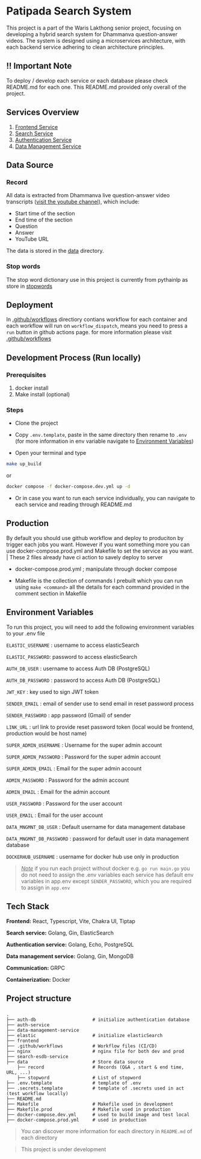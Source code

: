 # Patipada Search System

This project is a part of the Waris Lakthong senior project, focusing on developing a hybrid search system for Dhammanva question-answer videos. The system is designed using a microservices architecture, with each backend service adhering to clean architecture principles.

## !! Important Note
To deploy / develop each service or each database please check README.md for each one. This README.md provided only overall of the project.

## Services Overview

1. [Frontend Service](./frontend/)
2. [Search Service](./search-esdb-service/)
3. [Authentication Service](./auth-service/)
4. [Data Management Service](./data-management-service/)

## Data Source

### Record

All data is extracted from Dhammanva live question-answer video transcripts ([visit the youtube channel](https://www.youtube.com/@dhammanava7327)), which include:

- Start time of the section
- End time of the section
- Question
- Answer
- YouTube URL

The data is stored in the [data](./data/record/) directory.

### Stop words
The stop word dictionary use in this project is currently from pythainlp
as store in [stopwords](./data/stopword/)

## Deployment

In [.github/workflows](./.github/workflows/) directiory contians workflow for each container and each workflow will run on `workflow_dispatch`, means you need to press a `run` button in github actions page.
for more information please visit [.github/workflows](./.github/workflows/)

## Development Process (Run locally)

### Prerequisites

1. docker install
2. Make install (optional)

### Steps

- Clone the project

- Copy `.env.template`, paste in the same directory then rename to `.env` (for more information in env variable navigate to [Environment Variables](#environment-variables))

- Open your terminal and type

```bash
make up_build
```

or

```bash
docker compose -f docker-compose.dev.yml up -d
```
- Or in case you want to run each service individually, you can navigate to each service and reading through README.md

## Production 
By default you should use github workflow and deploy to produciton by trigger each jobs you want. However if you want something more you can use docker-compose.prod.yml and Makefile to set the service as you want.
| These 2 files already have ci action to savely deploy to server 

- docker-compose.prod.yml ; manipulate through docker compose 

- Makefile is the collection of commands I prebuilt which you can run using `make <command>` all the details for each command provided in the comment section in Makefile

## Environment Variables

<a id="environment-variables"></a>

To run this project, you will need to add the following environment variables to your .env file

`ELASTIC_USERNAME` : username to access elasticSearch

`ELASTIC_PASSWORD`: password to access elasticSearch

`AUTH_DB_USER` : username to access Auth DB (PostgreSQL)

`AUTH_DB_PASSWORD` : password to access Auth DB (PostgreSQL)

`JWT_KEY` : key used to sign JWT token

`SENDER_EMAIL` : email of sender use to send email in reset password process

`SENDER_PASSWORD` : app password (Gmail) of sender

`LINK_URL` : url link to provide reset password token (local would be frontend, production would be host name)

`SUPER_ADMIN_USERNAME` : Username for the super admin account

`SUPER_ADMIN_PASSWORD` : Password for the super admin account

`SUPER_ADMIN_EMAIL` : Email for the super admin account

`ADMIN_PASSWORD` : Password for the admin account

`ADMIN_EMAIL` : Email for the admin account

`USER_PASSWORD` : Password for the user account

`USER_EMAIL` : Email for the user account

`DATA_MNGMNT_DB_USER` : Default username for data management database

`DATA_MNGMNT_DB_PASSWORD` : password for default user in data management database

`DOCKERHUB_USERNAME` : username for docker hub use only in production

> _<u>Note</u>_ if you run each project without docker e.g. `go run main.go` you do not need to assign the .env variables each service has default env variables in app.env except `SENDER_PASSWORD`, which you are required to assign in `app.env`

## Tech Stack

**Frontend:** React, Typescript, Vite, Chakra UI, Tiptap

**Search service:** Golang, Gin, ElasticSearch

**Authentication service:** Golang, Echo, PostgreSQL

**Data management service:** Golang, Gin, MongoDB

**Communication:** GRPC

**Containerization:** Docker

## Project structure

###

    .
    ├── auth-db                     # initialize authentication database
    ├── auth-service
    ├── data-management-service
    ├── elastic                     # initialize elasticSearch
    ├── frontend
    ├── .github/workflows           # Workflow files (CI/CD)
    ├── nginx                       # nginx file for both dev and prod
    ├── search-esdb-service
    ├── data                        # Store data source 
        ├── record                  # Records (Q&A , start & end time, URL, ...)
        ├── stopword                # List of stopword 
    ├── .env.template               # template of .env
    ├── .secrets.template           # template of .secrets used in act (test workflow locally)
    ├── README.md
    ├── Makefile                    # Makefile used in development
    ├── Makefile.prod               # Makefile used in production
    ├── docker-compose.dev.yml      # used to build image and test local
    ├── docker-compose.prod.yml     # used in production

> You can discover more information for each directory in `README.md` of each directory

> This project is under development
